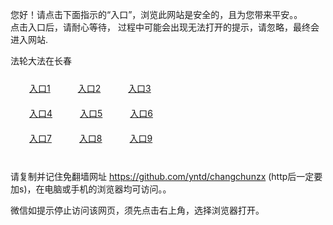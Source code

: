 您好！请点击下面指示的“入口”，浏览此网站是安全的，且为您带来平安。。 <br/>
点击入口后，请耐心等待， 过程中可能会出现无法打开的提示，请忽略，最终会进入网站. </br>

法轮大法在长春<br/>
<div style="padding:10px"><a style="margin:20px" target="_blank" href="https://dk6mzjdqwwquh.cloudfront.net/2Qpsp?holginph" id="ccLink1" rel="nofollow">入口1</a> <a target="_blank" style="margin:20px" href="https://d2updchzbffdzc.cloudfront.net/2Qpsp?exvawzr" id="ccLink2" rel="nofollow">入口2</a> <a style="margin:20px" target="_blank" href="https://d3f4ogqc7p09vq.cloudfront.net/2Qpsp?adjzgird" id="ccLink3" rel="nofollow">入口3</a></div>

<div style="padding:10px" ><a style="margin:20px" target="_blank" href="https://dk6mzjdqwwquh.cloudfront.net/2Qpsp?holginph" id="ccLink4" rel="nofollow">入口4</a> <a style="margin:20px" href="https://d2updchzbffdzc.cloudfront.net/2Qpsp?exvawzr" target="_blank" id="ccLink5" rel="nofollow">入口5</a> <a style="margin:20px" href="https://d3f4ogqc7p09vq.cloudfront.net/2Qpsp?adjzgird" target="_blank" id="ccLink6" rel="nofollow">入口6</a></div>

<div style="padding:10px"><a style="margin:20px" target="_blank" href="https://dk6mzjdqwwquh.cloudfront.net/2Qpsp?holginph" id="ccLink7" rel="nofollow">入口7</a> <a style="margin:20px" href="https://d2updchzbffdzc.cloudfront.net/2Qpsp?exvawzr" target="_blank" id="ccLink8" rel="nofollow">入口8</a> <a style="margin:20px" target="_blank" href="https://d3f4ogqc7p09vq.cloudfront.net/2Qpsp?adjzgird" id="ccLink9" rel="nofollow">入口9</a></div>

<br/>



请复制并记住免翻墙网址 https://github.com/yntd/changchunzx (http后一定要加s)，在电脑或手机的浏览器均可访问。。<br/>

微信如提示停止访问该网页，须先点击右上角，选择浏览器打开。
